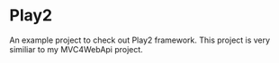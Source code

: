 Play2
=====

An example project to check out Play2 framework. This project is very similiar to my MVC4WebApi project.